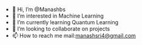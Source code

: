 - 👋 Hi, I’m @Manashbs
- 👀 I’m interested in Machine Learning
- 🌱 I’m currently learning Quantum Learning
- 💞️ I’m looking to collaborate on projects
- 📫 How to reach me mail:manashsri4@gmail.com

<!---
Manashbs/Manashbs is a ✨ special ✨ repository because its `README.md` (this file) appears on your GitHub profile.
You can click the Preview link to take a look at your changes.
--->
